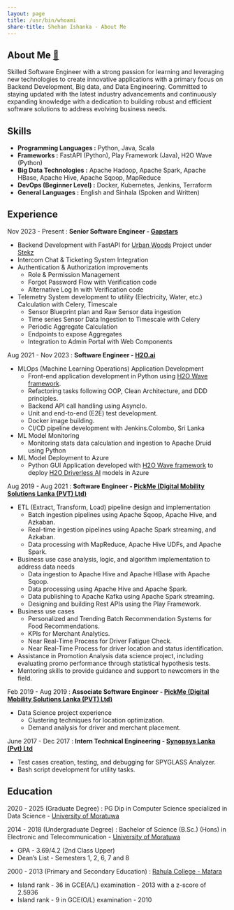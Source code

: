 ```yaml
---
layout: page
title: /usr/bin/whoami
share-title: Shehan Ishanka - About Me
---
```


## About Me [🔗](assets/cv.pdf)

Skilled Software Engineer with a strong passion for learning and leveraging new technologies to create innovative applications with a primary focus on Backend Development, Big data, and Data Engineering. 
Committed to staying updated with the latest industry advancements and continuously expanding knowledge with a dedication to building robust and efficient software solutions to address evolving business needs.

<span class="fa fa-cogs about-icon"></span> Skills
----------

- **Programming Languages :** Python, Java, Scala
- **Frameworks :** FastAPI (Python), Play Framework (Java), H2O Wave (Python)
- **Big Data Technologies :** Apache Hadoop, Apache Spark, Apache HBase, Apache Hive, Apache Sqoop, MapReduce
- **DevOps (Beginner Level) :** Docker, Kubernetes, Jenkins, Terraform
- **General Languages :** English and Sinhala (Spoken and Written)

<span class="fa fa-briefcase about-icon"></span> Experience
----------
Nov 2023 - Present
:   **Senior Software Engineer - [Gapstars](https://gapstars.net)**

- Backend Development with FastAPI for [Urban Woods](https://www.theurbanwoods.com) Project
  under [Stekz](https://stekz.com)
- Intercom Chat & Ticketing System Integration
- Authentication & Authorization improvements
    - Role & Permission Management
    - Forgot Password Flow with Verification code
    - Alternative Log In with Verification code
- Telemetry System development to utility (Electricity, Water, etc.) Calculation with Celery, Timescale
    - Sensor Blueprint plan and Raw Sensor data ingestion
    - Time series Sensor Data Ingestion to Timescale with Celery
    - Periodic Aggregate Calculation
    - Endpoints to expose Aggregates
    - Integration to Admin Portal with Web Components

Aug 2021 - Nov 2023
:   **Software Engineer - [H2O.ai](https://h2o.ai)**

- MLOps (Machine Learning Operations) Application Development
    - Front-end application development in Python using [H2O Wave framework](https://wave.h2o.ai).
    - Refactoring tasks following OOP, Clean Architecture, and DDD principles.
    - Backend API call handling using AsyncIo.
    - Unit and end-to-end (E2E) test development.
    - Docker image building.
    - CI/CD pipeline development with Jenkins.Colombo, Sri Lanka
- ML Model Monitoring
    - Monitoring stats data calculation and ingestion to Apache Druid using Python
- ML Model Deployment to Azure
    - Python GUI Application developed with [H2O Wave framework](https://wave.h2o.ai) to
      deploy [H2O Driverless AI](https://h2o.ai/platform/ai-cloud/make/h2o-driverless-ai) models in
      Azure

Aug 2019 - Aug 2021
:   **Software Engineer - [PickMe (Digital Mobility Solutions Lanka (PVT) Ltd)](https://pickme.lk)**

- ETL (Extract, Transform, Load) pipeline design and implementation
    - Batch ingestion pipelines using Apache Sqoop, Apache Hive, and Azkaban.
    - Real-time ingestion pipelines using Apache Spark streaming, and Azkaban.
    - Data processing with MapReduce, Apache Hive UDFs, and Apache Spark.
- Business use case analysis, logic, and algorithm implementation to address data needs
    - Data ingestion to Apache Hive and Apache HBase with Apache Sqoop.
    - Data processing using Apache Hive and Apache Spark.
    - Data publishing to Apache Kafka using Apache Spark streaming.
    - Designing and building Rest APIs using the Play Framework.
- Business use cases
    - Personalized and Trending Batch Recommendation Systems for Food Recommendations.
    - KPIs for Merchant Analytics.
    - Near Real-Time Process for Driver Fatigue Check.
    - Near Real-Time Process for driver location and status identification.
- Assistance in Promotion Analysis data science project, including evaluating promo performance through statistical
  hypothesis
  tests.
- Mentoring skills to provide guidance and support to newcomers in the field.

Feb 2019 - Aug 2019
:   **Associate Software Engineer - [PickMe (Digital Mobility Solutions Lanka (PVT) Ltd)](https://pickme.lk)**

- Data Science project experience
    - Clustering techniques for location optimization.
    - Demand analysis for driver and merchant placement.

June 2017 - Dec 2017
:   **Intern Technical Engineering - [Synopsys Lanka (Pvt) Ltd](https://www.synopsys.com)**

- Test cases creation, testing, and debugging for SPYGLASS Analyzer.
- Bash script development for utility tasks.

<span class="fa fa-graduation-cap about-icon"></span> Education
---------

2020 - 2025 (Graduate Degree)
:   PG Dip in Computer Science specialized in Data Science - [University of Moratuwa](https://uom.lk)

2014 - 2018 (Undergraduate Degree)
:   Bachelor of Science (B.Sc.) (Hons) in Electronic and Telecommunication - [University of Moratuwa](https://uom.lk)

- GPA - 3.69/4.2 (2nd Class Upper)
- Dean’s List - Semesters 1, 2, 6, 7 and 8

      
2000 - 2013 (Primary and Secondary Education)
:   [Rahula College - Matara](https://rahulacollege.lk)

- Island rank - 36 in GCE(A/L) examination - 2013 with a z-score of 2.5936
- Island rank - 9 in GCE(O/L) examination - 2010
